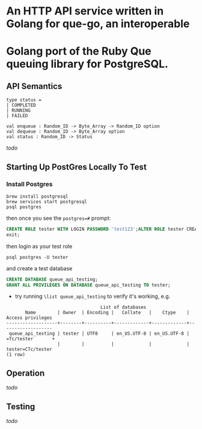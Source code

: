 
# An HTTP API service written in Golang for que-go, an interoperable
# Golang port of the Ruby Que queuing library for PostgreSQL.


## API Semantics

```
type status = 
| COMPLETED 
| RUNNING
| FAILED

val enqueue : Random_ID -> Byte_Array -> Random_ID option
val dequeue : Random_ID -> Byte_Array option
val status : Random_ID -> Status
```
*todo*

## Starting Up PostGres Locally To Test

### Install Postgres
```shell
brew install postgresql
brew services start postgresql
psql postgres
```

then once you see the `postgres=#` prompt:

```sql
CREATE ROLE tester WITH LOGIN PASSWORD 'test123';ALTER ROLE tester CREATEDB;
exit;
```

then login as your test role
```shell
psql postgres -U tester
```
and create a test database
```sql
CREATE DATABASE queue_api_testing;
GRANT ALL PRIVILEGES ON DATABASE queue_api_testing TO tester;
```
* try running `\list queue_api_testing` to verify it's working, e.g.
```
                                   List of databases
       Name        | Owner  | Encoding |   Collate   |    Ctype    | Access privileges 
-------------------+--------+----------+-------------+-------------+-------------------
 queue_api_testing | tester | UTF8     | en_US.UTF-8 | en_US.UTF-8 | =Tc/tester       +
                   |        |          |             |             | tester=CTc/tester
(1 row)
```


## Operation

*todo*

## Testing

*todo*

